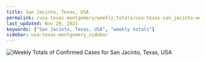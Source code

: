 ```yaml
---
title: San Jacinto, Texas, USA
permalink: /usa-texas-montgomery/weekly_totals/usa-texas-san_jacinto-weekly_totals.html
last_updated: Nov 29, 2021
keywords: ["San Jacinto, Texas, USA", "weekly totals"]
sidebar: usa-texas-montgomery_sidebar
---
```


![Weekly Totals of Confirmed Cases for San Jacinto, Texas, USA](/covid_tracker/images/graphs/usa-texas-san_jacinto-weekly_totals_graph.png)
